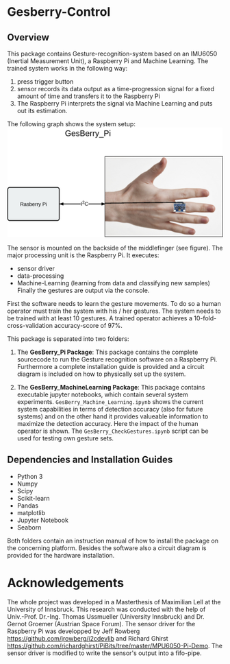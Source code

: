 # Gesberry-Control

## Overview


This package contains Gesture-recognition-system based on an IMU6050 (Inertial Measurement Unit), a Raspberry Pi and Machine Learning. The trained system works in the following way:
1. press trigger button
2. sensor records its data output as a time-progression signal for a fixed amount of time and transfers it to the Raspberry Pi
3. The Raspberry Pi interprets the signal via Machine Learning and puts out its estimation.


The following graph shows the system setup:
<img src="img/GesBerry_Pi.png">

The sensor is mounted on the backside of the middlefinger (see figure). The major processing unit is the Raspberry Pi. It executes:
- sensor driver
- data-processing
- Machine-Learning (learning from data and classifying new samples)
Finally the gestures are output via the console.

First the software needs to learn the gesture movements. To do so a human operator must train the system with his / her gestures. The system needs to be trained with at least 10 gestures. A trained operator achieves a 10-fold-cross-validation accuracy-score of 97%.

This package is separated into two folders: 
1. The __GesBerry_Pi Package__: This package contains the complete sourcecode to run the Gesture recognition software on a Raspberry Pi. Furthermore a complete installation guide is provided and a circuit diagram is included on how to physically set up the system.

2. The __GesBerry_MachineLearning Package__: This package contains executable jupyter notebooks, which contain several system experiments. `GesBerry_Machine_Learning.ipynb` shows the current system capabilities in terms of detection accuracy (also for future systems) and on the other hand it provides valueable information to maximize the detection accuracy. Here the impact of the human operator is shown. The `GesBerry_CheckGestures.ipynb` script can be used for testing own gesture sets.


## Dependencies and Installation Guides

- Python 3
- Numpy
- Scipy
- Scikit-learn
- Pandas
- matplotlib
- Jupyter Notebook
- Seaborn

Both folders contain an instruction manual of how to install the package on the concerning platform. Besides the software also a circuit diagram is provided for the hardware installation.

Acknowledgements
==========
The whole project was developed in a Masterthesis of Maximilian Lell at the University of Innsbruck.
This research was conducted with the help of Univ.-Prof. Dr.-Ing. Thomas Ussmueller (University Innsbruck) and Dr. Gernot Groemer (Austrian Space Forum). 
The sensor driver for the Raspberry Pi was developped by Jeff Rowberg https://github.com/jrowberg/i2cdevlib and Richard Ghirst https://github.com/richardghirst/PiBits/tree/master/MPU6050-Pi-Demo. The sensor driver is modified to write the sensor's output into a fifo-pipe.
